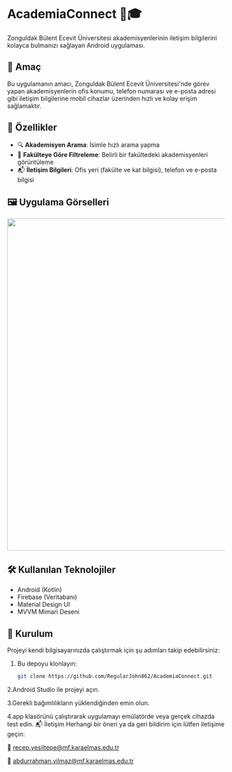 # AcademiaConnect 📱🎓  
Zonguldak Bülent Ecevit Üniversitesi akademisyenlerinin iletişim bilgilerini kolayca bulmanızı sağlayan Android uygulaması.

## 📌 Amaç  
Bu uygulamanın amacı, Zonguldak Bülent Ecevit Üniversitesi'nde görev yapan akademisyenlerin ofis konumu, telefon numarası ve e-posta adresi gibi iletişim bilgilerine mobil cihazlar üzerinden hızlı ve kolay erişim sağlamaktır.

## 🔧 Özellikler
- 🔍 **Akademisyen Arama**: İsimle hızlı arama yapma
- 🏫 **Fakülteye Göre Filtreleme**: Belirli bir fakültedeki akademisyenleri görüntüleme
- 📬 **İletişim Bilgileri**: Ofis yeri (fakülte ve kat bilgisi), telefon ve e-posta bilgisi

## 🖼️ Uygulama Görselleri  
<img src="https://github.com/user-attachments/assets/1ab661d8-41a6-4633-9971-f5e9a5c9922b" width="512" height="768">


## 🛠️ Kullanılan Teknolojiler
- Android (Kotlin)
- Firebase (Veritabanı)
- Material Design UI
- MVVM Mimari Deseni

## 🚀 Kurulum
Projeyi kendi bilgisayarınızda çalıştırmak için şu adımları takip edebilirsiniz:

1. Bu depoyu klonlayın:
   ```bash
   git clone https://github.com/RegularJohn862/AcademiaConnect.git

2.Android Studio ile projeyi açın.

3.Gerekli bağımlılıkların yüklendiğinden emin olun.

4.app klasörünü çalıştırarak uygulamayı emülatörde veya gerçek cihazda test edin.
📬 İletişim
Herhangi bir öneri ya da geri bildirim için lütfen iletişime geçin:

📧 recep.yesiltepe@mf.karaelmas.edu.tr

📧 abdurrahman.yilmaz@mf.karaelmas.edu.tr
